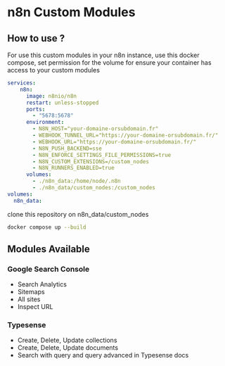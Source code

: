 # n8n Custom Modules

## How to use ?
For use this custom modules in your n8n instance, use this docker compose, set permission for the volume for ensure your container has access to your custom modules

```yaml
services:
    n8n:
      image: n8nio/n8n
      restart: unless-stopped
      ports:
        - "5678:5678"
      environment:
        - N8N_HOST="your-domaine-orsubdomain.fr"
        - WEBHOOK_TUNNEL_URL="https://your-domaine-orsubdomain.fr/"
        - WEBHOOK_URL="https://your-domaine-orsubdomain.fr/"
        - N8N_PUSH_BACKEND=sse
        - N8N_ENFORCE_SETTINGS_FILE_PERMISSIONS=true
        - N8N_CUSTOM_EXTENSIONS=/custom_nodes
        - N8N_RUNNERS_ENABLED=true
      volumes:
        - ./n8n_data:/home/node/.n8n
        - ./n8n_data/custom_nodes:/custom_nodes
volumes:
  n8n_data:
```
clone this repository on n8n_data/custom_nodes


```bash
docker compose up --build
```

## Modules Available
### Google Search Console
- Search Analytics
- Sitemaps
- All sites
- Inspect URL

### Typesense
- Create, Delete, Update collections
- Create, Delete, Update documents
- Search with query and query advanced in Typesense docs

